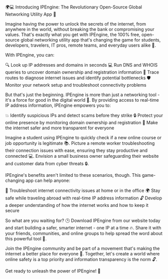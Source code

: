 🌍💻 Introducing IPEngine: The Revolutionary Open-Source Global Networking Utility App 🚀

Imagine having the power to unlock the secrets of the internet, from anywhere in the world, without breaking the bank or compromising your values. That's exactly what you get with IPEngine, the 100% free, open-source global networking utility app that's changing the game for students, developers, travelers, IT pros, remote teams, and everyday users alike 📡.

With IPEngine, you can:

🔍 Look up IP addresses and domains in seconds
💻 Run DNS and WHOIS queries to uncover domain ownership and registration information
📍 Trace routes to diagnose internet issues and identify potential bottlenecks
🛡️ Monitor your network setup and troubleshoot connectivity problems

But that's just the beginning. IPEngine is more than just a networking tool - it's a force for good in the digital world 🌟. By providing access to real-time IP address information, IPEngine empowers you to:

💥 Identify suspicious IPs and detect scams before they strike
🔒 Protect your online presence by monitoring domain ownership and registration
💪 Make the internet safer and more transparent for everyone

Imagine a student using IPEngine to quickly check if a new online course or job opportunity is legitimate 📚. Picture a remote worker troubleshooting their connection issues with ease, ensuring they stay productive and connected 💻. Envision a small business owner safeguarding their website and customer data from cyber threats 🔒.

IPEngine's benefits aren't limited to these scenarios, though. This game-changing app can help anyone:

💼 Troubleshoot internet connectivity issues at home or in the office
🌍 Stay safe while traveling abroad with real-time IP address information
🔓 Develop a deeper understanding of how the internet works and how to keep it secure

So what are you waiting for? 🕒 Download IPEngine from our website today and start building a safer, smarter internet - one IP at a time 🔥. Share it with your friends, communities, and online groups to help spread the word about this powerful tool 💬.

Join the IPEngine community and be part of a movement that's making the internet a better place for everyone 🌈. Together, let's create a world where online safety is a top priority and information transparency is the norm 🔓.

Get ready to unleash the power of IPEngine! 🚀